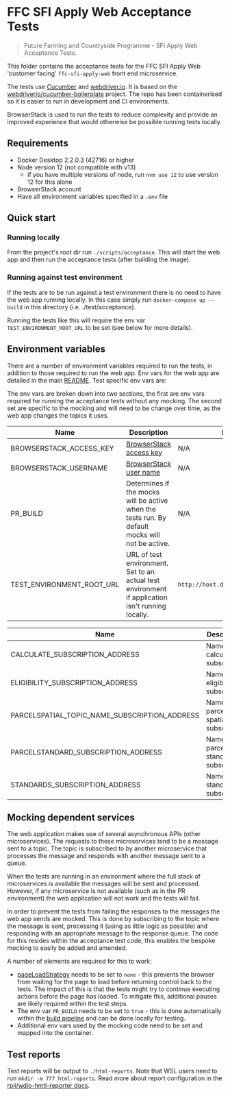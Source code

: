 # FFC SFI Apply Web Acceptance Tests

> Future Farming and Countryside Programme - SFI Apply Web Acceptance Tests.

This folder contains the acceptance tests for the FFC SFI Apply Web 'customer
facing' `ffc-sfi-apply-web` front end microservice.

The tests use [Cucumber](https://cucumber.io/) and
[webdriver.io](https://webdriver.io/). It is based on the
[webdriverio/cucumber-boilerplate](https://github.com/webdriverio/cucumber-boilerplate)
project.
The repo has been containerised so it is easier to run in development and
CI environments.

BrowserStack is used to run the tests to reduce complexity and provide an
improved experience that would otherwise be possible running tests locally.

## Requirements

- Docker Desktop 2.2.0.3 (42716) or higher
- Node version 12 (not compatible with v13)
  - if you have multiple versions of node, run `nvm use 12` to use version 12
    for this alone
- BrowserStack account
- Have all environment variables specified in a `.env` file

## Quick start

### Running locally

From the project's root dir run `./scripts/acceptance`. This will start the web
app and then run the acceptance tests (after building the image).

### Running against test environment

If the tests are to be run against a test environment there is no need to have
the web app running locally. In this case simply run
`docker-compose up --build` in this directory (i.e. ./test/acceptance).

Running the tests like this will require the env var
`TEST_ENVIRONMENT_ROOT_URL` to be set (see below for more details).

## Environment variables

There are a number of environment variables required to run the tests, in
addition to those required to run the web app. Env vars for the web app are
detailed in the main [README](../../README.md). Test specific env vars are:

The env vars are broken down into two sections, the first are env vars required
for running the acceptance tests without any mocking. The second set are
specific to the mocking and will need to be change over time, as the web app
changes the topics it uses.

| Name                      | Description                                                                                                 | Default                            |
| ----                      | -----------                                                                                                 | -------                            |
| BROWSERSTACK_ACCESS_KEY   | [BrowserStack access key](https://www.browserstack.com/docs/automate/api-reference/selenium/authentication) | N/A                                |
| BROWSERSTACK_USERNAME     | [BrowserStack user name](https://www.browserstack.com/docs/automate/api-reference/selenium/authentication)  | N/A                                |
| PR_BUILD                  | Determines if the mocks will be active when the tests run. By default mocks will not be active.             | N/A                                |
| TEST_ENVIRONMENT_ROOT_URL | URL of test environment. Set to an actual test environment if application isn't running locally.            | `http://host.docker.internal:3000` |

| Name                                          | Description                           | Default |
| ----                                          | -----------                           | ------- |
| CALCULATE_SUBSCRIPTION_ADDRESS                | Name of calculate subscription        | N/A     |
| ELIGIBILITY_SUBSCRIPTION_ADDRESS              | Name of eligibility subscription      | N/A     |
| PARCELSPATIAL_TOPIC_NAME_SUBSCRIPTION_ADDRESS | Name of parcel spatial subscription   | N/A     |
| PARCELSTANDARD_SUBSCRIPTION_ADDRESS           | Name of parcel standards subscription | N/A     |
| STANDARDS_SUBSCRIPTION_ADDRESS                | Name of standards subscription        | N/A     |


## Mocking dependent services

The web application makes use of several asynchronous APIs (other
microservices). The requests to these microservices tend to be a message sent
to a topic. The topic is subscribed to by another microservice that processes
the message and responds with another message sent to a queue.

When the tests are running in an environment where the full stack of
microservices is available the messages will be sent and processed. However, if
any microservice is not available (such as in the PR environment) the web
application will not work and the tests will fail.

In order to prevent the tests from failing the responses to the messages the
web app sends are mocked. This is done by subscribing to the topic where the
message is sent, processing it (using as little logic as possible) and
responding with an appropriate message to the response queue. The code for this
resides within the acceptance test code, this enables the bespoke mocking to
easily be added and amended.

A number of elements are required for this to work:

- [pageLoadStrategy](https://www.selenium.dev/documentation/webdriver/page_loading_strategy/)
  needs to be set to `none` - this prevents the browser from
  waiting for the page to load before returning control back to the tests. The
  impact of this is that the tests might try to continue executing actions
  before the page has loaded. To mitigate this, additional pauses are likely
  required within the test steps.
- The env var `PR_BUILD` needs to be set to `true` - this is done automatically
  within the
  [build pipeline](https://github.com/DEFRA/ffc-jenkins-pipeline-library/blob/496dd5075feea920e4de2596a04a2893affce751/src/uk/gov/defra/ffc/Build.groovy#L16)
  and can be done locally for testing.
- Additional env vars used by the mocking code need to be set and mapped into
  the container.

## Test reports

Test reports will be output to `./html-reports`. Note that WSL users need to
run `mkdir -m 777 html-reports`. Read more about report configuration in the
[rpii/wdio-hmtl-reporter docs](https://github.com/rpii/wdio-html-reporter).
